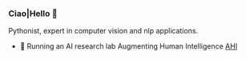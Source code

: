 ### Ciao|Hello 👋

Pythonist, expert in computer vision and nlp applications. 
- 🔵 Running an AI research lab Augmenting Human Intelligence [AHI](https://ahilab.co/)




